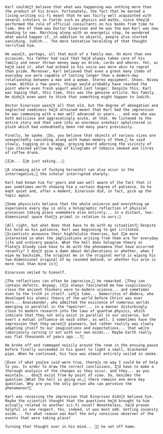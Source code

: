 	Karl couldnt believe that what was happening was nothing more than the product of his brain. Fortunately, the fact that he earned a living writing sci-fi meant that he was fairly well acquainted with several scholars in fields such as physics and maths, since theyd performed the role of official consultants on his books from time to time. One of them was Doctor Einarsson and he was the man Karl was now heading to see. Marching along with an energetic step, he wondered what would happen if, in addition to objects, people also started vanishing. Judith... The mere tentative heralding of that thought terrified him.

	He wasnt, perhaps, all that much of a family man. On more than one occasion, his father had said that hed always taken care of his family and never thrown money away on drink, cards and whores. Yet, as hed said it, what had echoed in his voice was more akin to regret than pride. Moreover, Karl believed that even a great many items of everyday use were capable of lasting longer than a modern-day relationship between a man and a woman. Stereo equipment. Shoes. Nivea cream. Within a few years, things would probably have reached the point where even fresh yogurt would last longer. Despite this, Karl was hoping that, this time, this was the genuine article. His family. He didnt even want to think that something might happen to Judith.

	Doctor Einarsson wasnt all that old, but the degree of abnegation and neglected seediness hed attained meant that Karl had the impression he was communing with a man well advanced in years... and one who was both malicious and aggravatingly acute, at that. He listened to the entire story and then sank into an enormous armchair upholstered in plush which had undoubtedly been red many years previously.

	Finally, he spoke. So, you believe that objects of various sizes are unexpectedly vanishing along with human memory of them, he said slowly, tugging on a shaggy, greying beard adorning the vicinity of lips stained yellow by way of kilograms of tobacco smoked and litres of coffee drunk.

	Im... Im just asking...

	A steaming pile of fucking horseshit can also occur in the interrogative, the scholar interrupted sharply.

	Karl had known him for years and was well aware of the fact that it was sometimes worth showing him a certain degree of patience. So he kept quiet and, after a moment, Einarsson did, in fact, pick up the topic again.

	Some physicists believe that the whole universe and everything we experience every day is only a holographic reflection of physical processes taking place somewhere else entirely... in a distant, two-dimensional space thats primal in relation to ours.

	All right, but what does that have to do with my situation? Despite his hold on his patience, Karl was beginning to get irritated. Scientists announce their highfalutin theories, but Im more interested in what the implications arising from them are for everyday life and ordinary people. What the hell does hologram theory or Platos bloody cave have to do with the phenomena that have occurred recently? I dont give a damn about deliberations or whether, when I wipe my backside, the original me in the original world is wiping his two-dimensional original of my rounded behind, or whether his arse is more real than mine is!

	Einarsson smiled to himself.

	The reflections can often be imprecise, he remarked. They can contain defects. Anyway, its always fascinated me how suspiciously close the ancient thinkers were to modern science... and sometimes even to the truth in itself. Lets take... Democritus of Abdera, who developed his atomic theory of the world before Christ was ever born... Anaximander, who admitted the existence of numerous worlds emerging in parallel in the *apeiron*... in a manner disturbingly close to modern research into the laws of quantum physics, which indicate that they not only exist in parallel to our universe, but exert a mutual influence on each other, as well. I sometimes have the impression that they werent pioneers, but rather reality was slowly adapting itself to our imaginations and expectations... that were laboriously carving it out with our own minds... Maybe Earth really was flat thousands of years ago...?

	He broke off and rummaged noisily around the room in the ensuing pause before finally succeeded in his quest to light a small, blackened pipe. When he continued, his face was almost entirely veiled in smoke.

	Even if what youve said were true, theres no way I could be of help to you. In order to draw the correct conclusions, Id have to make a thorough analysis of the changes as they occur, and they... as you maintain... dont exist from my point of view. So, besides the question What the hell is going on, there remains one more key question. Why are you the only person who can perceive the phenomenon?

	Karl was receiving the impression that Einarsson didnt believe him. Maybe the scientist thought that the questions hed brought to him actually related to another sci-fi novel? Nonetheless, hed proven helpful in one respect. Yes, indeed, it was most odd. Setting insanity aside... for what reason was Karl the only conscious observer of the events that were taking place?

	Turning that thought over in his mind...  he set off home. 